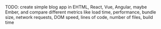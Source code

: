 TODO: create simple blog app in EHTML, React, Vue, Angular, maybe Ember, and compare different metrics like load time, performance, bundle size, network requests, DOM speed, lines of code, number of files, build time